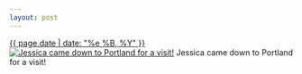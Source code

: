```yaml
---
layout: post
---
```


<p>
  <time><a href="/364">{{ page.date | date: "%e %B, %Y" }}</a></time>
  <a href="/364"><img src="{{ site.assets_url }}/364-512.jpg" srcset="{{ site.assets_url }}/364-1024.jpg 1024w, {{ site.assets_url }}/364-768.jpg 768w, {{ site.assets_url }}/364-512.jpg 512w, {{ site.assets_url }}/364-256.jpg 256w" sizes="(min-width: 700px) 50vw, calc(100vw - 2rem)" alt="Jessica came down to Portland for a visit!" /></a>
  <span>Jessica came down to Portland for a visit!</span>
</p>
